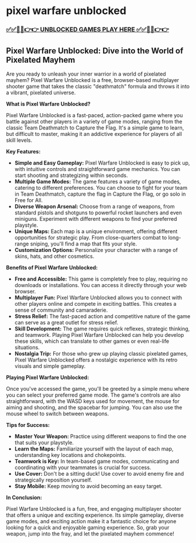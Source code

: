 # pixel warfare unblocked

### [✅✅🔴🔴👉👉 UNBLOCKED GAMES PLAY HERE ✅✅🔴🔴👉👉](https://topstoryindia.com)

## Pixel Warfare Unblocked: Dive into the World of Pixelated Mayhem 

Are you ready to unleash your inner warrior in a world of pixelated mayhem? Pixel Warfare Unblocked is a free, browser-based multiplayer shooter game that takes the classic "deathmatch" formula and throws it into a vibrant, pixelated universe. 

**What is Pixel Warfare Unblocked?**

Pixel Warfare Unblocked is a fast-paced, action-packed game where you battle against other players in a variety of game modes, ranging from the classic Team Deathmatch to Capture the Flag. It's a simple game to learn, but difficult to master, making it an addictive experience for players of all skill levels.

**Key Features:**

* **Simple and Easy Gameplay:** Pixel Warfare Unblocked is easy to pick up, with intuitive controls and straightforward game mechanics. You can start shooting and strategizing within seconds.
* **Multiple Game Modes:** The game features a variety of game modes, catering to different preferences. You can choose to fight for your team in Team Deathmatch, capture the flag in Capture the Flag, or go solo in Free for All.
* **Diverse Weapon Arsenal:**  Choose from a range of weapons, from standard pistols and shotguns to powerful rocket launchers and even miniguns. Experiment with different weapons to find your preferred playstyle.
* **Unique Maps:** Each map is a unique environment, offering different opportunities for strategic play. From close-quarters combat to long-range sniping, you'll find a map that fits your style.
* **Customization Options:** Personalize your character with a range of skins, hats, and other cosmetics. 

**Benefits of Pixel Warfare Unblocked:**

* **Free and Accessible:**  This game is completely free to play, requiring no downloads or installations. You can access it directly through your web browser.
* **Multiplayer Fun:** Pixel Warfare Unblocked allows you to connect with other players online and compete in exciting battles. This creates a sense of community and camaraderie.
* **Stress Relief:** The fast-paced action and competitive nature of the game can serve as a great outlet for stress relief. 
* **Skill Development:**  The game requires quick reflexes, strategic thinking, and teamwork. Playing Pixel Warfare Unblocked can help you develop these skills, which can translate to other games or even real-life situations.
* **Nostalgia Trip:** For those who grew up playing classic pixelated games, Pixel Warfare Unblocked offers a nostalgic experience with its retro visuals and simple gameplay.

**Playing Pixel Warfare Unblocked:**

Once you've accessed the game, you'll be greeted by a simple menu where you can select your preferred game mode.  The game's controls are also straightforward, with the WASD keys used for movement, the mouse for aiming and shooting, and the spacebar for jumping. You can also use the mouse wheel to switch between weapons.

**Tips for Success:**

* **Master Your Weapon:** Practice using different weapons to find the one that suits your playstyle. 
* **Learn the Maps:** Familiarize yourself with the layout of each map, understanding key locations and chokepoints.
* **Teamwork is Key:** In team-based game modes, communicating and coordinating with your teammates is crucial for success.
* **Use Cover:** Don't be a sitting duck! Use cover to avoid enemy fire and strategically reposition yourself.
* **Stay Mobile:** Keep moving to avoid becoming an easy target. 

**In Conclusion:**

Pixel Warfare Unblocked is a fun, free, and engaging multiplayer shooter that offers a unique and exciting experience. Its simple gameplay, diverse game modes, and exciting action make it a fantastic choice for anyone looking for a quick and enjoyable gaming experience.  So, grab your weapon, jump into the fray, and let the pixelated mayhem commence! 
